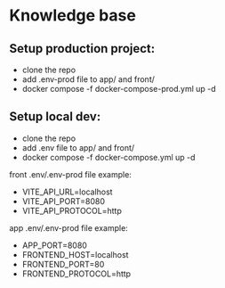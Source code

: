 # Knowledge base

## Setup production project:
- clone the repo
- add .env-prod file to app/ and front/
- docker compose -f docker-compose-prod.yml up -d

## Setup local dev:
- clone the repo
- add .env file to app/ and front/
- docker compose -f docker-compose.yml up -d

front .env/.env-prod file example:
- VITE_API_URL=localhost
- VITE_API_PORT=8080
- VITE_API_PROTOCOL=http

app .env/.env-prod file example:
- APP_PORT=8080
- FRONTEND_HOST=localhost
- FRONTEND_PORT=80
- FRONTEND_PROTOCOL=http